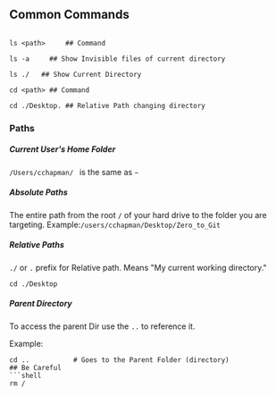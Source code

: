 

## Common Commands
```Shell

ls <path>     ## Command

ls -a     ## Show Invisible files of current directory

ls ./ 	## Show Current Directory 
```

```
cd <path> ## Command

cd ./Desktop. ## Relative Path changing directory
```
### Paths

##### Current User's Home Folder
```/Users/cchapman/ ``` is the same as ```~```

##### Absolute Paths
The entire path from the root ```/``` of your hard drive to the folder you are targeting. 
Example:```/users/cchapman/Desktop/Zero_to_Git```

##### Relative Paths
```./``` or ```.``` prefix for Relative path. Means "My current working directory."
```shell
cd ./Desktop
```

##### Parent Directory
To access the parent Dir use the ```..``` to reference it.

Example:

```shell 
cd ..			# Goes to the Parent Folder (directory)
## Be Careful
```shell
rm /
```





